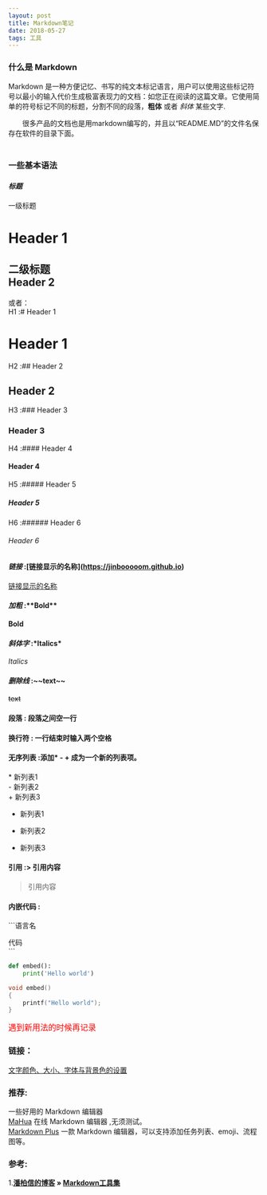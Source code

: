 ```yaml
---
layout: post
title: Markdown笔记
date: 2018-05-27 
tags: 工具    
---
```



### 什么是 Markdown

  Markdown 是一种方便记忆、书写的纯文本标记语言，用户可以使用这些标记符号以最小的输入代价生成极富表现力的文档：如您正在阅读的这篇文章。它使用简单的符号标记不同的标题，分割不同的段落，**粗体** 或者 *斜体* 某些文字.

　　很多产品的文档也是用markdown编写的，并且以“README.MD”的文件名保存在软件的目录下面。               
　　

### 一些基本语法  
#### *标题*

一级标题

Header 1
===
二级标题  
Header 2
---
或者：  
H1 :# Header 1   
# Header 1
H2 :## Header 2    
## Header 2
H3 :### Header 3
### Header 3
H4 :#### Header 4  
#### Header 4 
H5 :##### Header 5     
##### Header 5 
H6 :###### Header 6     
###### Header 6
#### *链接* :\[链接显示的名称](https://jinbooooom.github.io)
[链接显示的名称](https://jinbooooom.github.io)        
#### *加粗* :\*\*Bold**
**Bold**  
#### *斜体字* :\*Italics*
*Italics*  
#### *删除线* :\~~text~~
~~text~~  
#### 段落 : 段落之间空一行           
#### 换行符 : 一行结束时输入两个空格           
#### 无序列表 :添加\* - + 成为一个新的列表项。  

\* 新列表1  
\- 新列表2  
\+ 新列表3  

* 新列表1
- 新列表2
+ 新列表3

#### 引用 :\> 引用内容 
> 引用内容

#### 内嵌代码 : 

\`\`\`语言名 
 
代码  
\`\`\`
```python
def embed():
    print('Hello world')
```
```c
void embed()
{
    printf("Hello world");
}
```

<font color=red size=3 face=“黑体”>遇到新用法的时候再记录</font>

### 链接：

[文字颜色、大小、字体与背景色的设置](https://blog.csdn.net/SimonITer/article/details/52249694)
### 推荐:  

一些好用的 Markdown 编辑器  
[MaHua](http://mahua.jser.me/?utm_source=mindstore.io) 在线 Markdown 编辑器 ,无须测试。  
[Markdown Plus](http://mdp.tylingsoft.com/) 一款 Markdown 编辑器，可以支持添加任务列表、emoji、流程图等。

### 参考:

1.**[潘柏信的博客](http://baixin) » [Markdown工具集](http://baixin.io/2016/11/markdownTool/)**  

